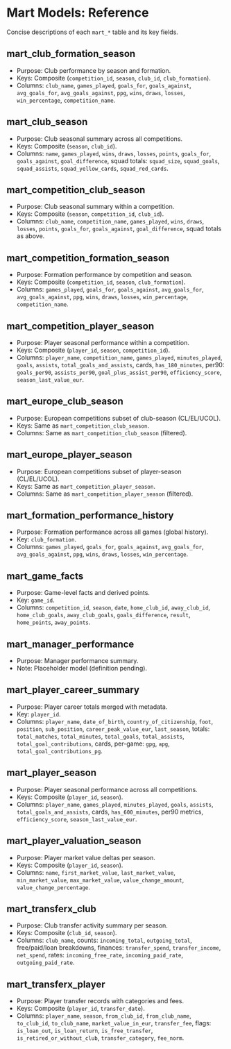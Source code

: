 # Mart Models: Reference

Concise descriptions of each `mart_*` table and its key fields.

## mart_club_formation_season
- Purpose: Club performance by season and formation.
- Keys: Composite (`competition_id`, `season`, `club_id`, `club_formation`).
- Columns: `club_name`, `games_played`, `goals_for`, `goals_against`, `avg_goals_for`, `avg_goals_against`, `ppg`, `wins`, `draws`, `losses`, `win_percentage`, `competition_name`.

## mart_club_season
- Purpose: Club seasonal summary across all competitions.
- Keys: Composite (`season`, `club_id`).
- Columns: `name`, `games_played`, `wins`, `draws`, `losses`, `points`, `goals_for`, `goals_against`, `goal_difference`, squad totals: `squad_size`, `squad_goals`, `squad_assists`, `squad_yellow_cards`, `squad_red_cards`.

## mart_competition_club_season
- Purpose: Club seasonal summary within a competition.
- Keys: Composite (`season`, `competition_id`, `club_id`).
- Columns: `club_name`, `competition_name`, `games_played`, `wins`, `draws`, `losses`, `points`, `goals_for`, `goals_against`, `goal_difference`, squad totals as above.

## mart_competition_formation_season
- Purpose: Formation performance by competition and season.
- Keys: Composite (`competition_id`, `season`, `club_formation`).
- Columns: `games_played`, `goals_for`, `goals_against`, `avg_goals_for`, `avg_goals_against`, `ppg`, `wins`, `draws`, `losses`, `win_percentage`, `competition_name`.

## mart_competition_player_season
- Purpose: Player seasonal performance within a competition.
- Keys: Composite (`player_id`, `season`, `competition_id`).
- Columns: `player_name`, `competition_name`, `games_played`, `minutes_played`, `goals`, `assists`, `total_goals_and_assists`, cards, `has_180_minutes`, per90: `goals_per90`, `assists_per90`, `goal_plus_assist_per90`, `efficiency_score`, `season_last_value_eur`.

## mart_europe_club_season
- Purpose: European competitions subset of club-season (CL/EL/UCOL).
- Keys: Same as `mart_competition_club_season`.
- Columns: Same as `mart_competition_club_season` (filtered).

## mart_europe_player_season
- Purpose: European competitions subset of player-season (CL/EL/UCOL).
- Keys: Same as `mart_competition_player_season`.
- Columns: Same as `mart_competition_player_season` (filtered).

## mart_formation_performance_history
- Purpose: Formation performance across all games (global history).
- Key: `club_formation`.
- Columns: `games_played`, `goals_for`, `goals_against`, `avg_goals_for`, `avg_goals_against`, `ppg`, `wins`, `draws`, `losses`, `win_percentage`.

## mart_game_facts
- Purpose: Game-level facts and derived points.
- Key: `game_id`.
- Columns: `competition_id`, `season`, `date`, `home_club_id`, `away_club_id`, `home_club_goals`, `away_club_goals`, `goals_difference`, `result`, `home_points`, `away_points`.

## mart_manager_performance
- Purpose: Manager performance summary.
- Note: Placeholder model (definition pending).

## mart_player_career_summary
- Purpose: Player career totals merged with metadata.
- Key: `player_id`.
- Columns: `player_name`, `date_of_birth`, `country_of_citizenship`, `foot`, `position`, `sub_position`, `career_peak_value_eur`, `last_season`, totals: `total_matches`, `total_minutes`, `total_goals`, `total_assists`, `total_goal_contributions`, cards, per-game: `gpg`, `apg`, `total_goal_contributions_pg`.

## mart_player_season
- Purpose: Player seasonal performance across all competitions.
- Keys: Composite (`player_id`, `season`).
- Columns: `player_name`, `games_played`, `minutes_played`, `goals`, `assists`, `total_goals_and_assists`, cards, `has_600_minutes`, per90 metrics, `efficiency_score`, `season_last_value_eur`.

## mart_player_valuation_season
- Purpose: Player market value deltas per season.
- Keys: Composite (`player_id`, `season`).
- Columns: `name`, `first_market_value`, `last_market_value`, `min_market_value`, `max_market_value`, `value_change_amount`, `value_change_percentage`.

## mart_transferx_club
- Purpose: Club transfer activity summary per season.
- Keys: Composite (`club_id`, `season`).
- Columns: `club_name`, counts: `incoming_total`, `outgoing_total`, free/paid/loan breakdowns, finances: `transfer_spend`, `transfer_income`, `net_spend`, rates: `incoming_free_rate`, `incoming_paid_rate`, `outgoing_paid_rate`.

## mart_transferx_player
- Purpose: Player transfer records with categories and fees.
- Keys: Composite (`player_id`, `transfer_date`).
- Columns: `player_name`, `season`, `from_club_id`, `from_club_name`, `to_club_id`, `to_club_name`, `market_value_in_eur`, `transfer_fee`, flags: `is_loan_out`, `is_loan_return`, `is_free_transfer`, `is_retired_or_without_club`, `transfer_category`, `fee_norm`.

